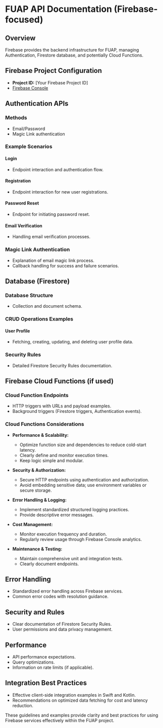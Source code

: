 # FUAP API Documentation (Firebase-focused)

## Overview

Firebase provides the backend infrastructure for FUAP, managing Authentication, Firestore database, and potentially Cloud Functions.

## Firebase Project Configuration

* **Project ID:** \[Your Firebase Project ID]
* [Firebase Console](https://console.firebase.google.com)

## Authentication APIs

### Methods

* Email/Password
* Magic Link authentication

### Example Scenarios

#### Login

* Endpoint interaction and authentication flow.

#### Registration

* Endpoint interaction for new user registrations.

#### Password Reset

* Endpoint for initiating password reset.

#### Email Verification

* Handling email verification processes.

### Magic Link Authentication

* Explanation of email magic link process.
* Callback handling for success and failure scenarios.

## Database (Firestore)

### Database Structure

* Collection and document schema.

### CRUD Operations Examples

#### User Profile

* Fetching, creating, updating, and deleting user profile data.

### Security Rules

* Detailed Firestore Security Rules documentation.

## Firebase Cloud Functions (if used)

### Cloud Function Endpoints

* HTTP triggers with URLs and payload examples.
* Background triggers (Firestore triggers, Authentication events).

### Cloud Functions Considerations

* **Performance & Scalability:**

  * Optimize function size and dependencies to reduce cold-start latency.
  * Clearly define and monitor execution times.
  * Keep logic simple and modular.

* **Security & Authorization:**

  * Secure HTTP endpoints using authentication and authorization.
  * Avoid embedding sensitive data; use environment variables or secure storage.

* **Error Handling & Logging:**

  * Implement standardized structured logging practices.
  * Provide descriptive error messages.

* **Cost Management:**

  * Monitor execution frequency and duration.
  * Regularly review usage through Firebase Console analytics.

* **Maintenance & Testing:**

  * Maintain comprehensive unit and integration tests.
  * Clearly document endpoints.

## Error Handling

* Standardized error handling across Firebase services.
* Common error codes with resolution guidance.

## Security and Rules

* Clear documentation of Firestore Security Rules.
* User permissions and data privacy management.

## Performance

* API performance expectations.
* Query optimizations.
* Information on rate limits (if applicable).

## Integration Best Practices

* Effective client-side integration examples in Swift and Kotlin.
* Recommendations on optimized data fetching for cost and latency reduction.

These guidelines and examples provide clarity and best practices for using Firebase services effectively within the FUAP project.
